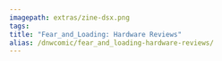 ```yaml
---
imagepath: extras/zine-dsx.png
tags:
title: "Fear_and_Loading: Hardware Reviews"
alias: /dnwcomic/fear_and_loading-hardware-reviews/
---
```

